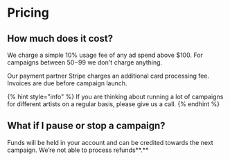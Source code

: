 # Pricing

## How much does it cost?

We charge a simple 10% usage fee of any ad spend above $100. For campaigns between $50-$99 we don't charge anything. 

Our payment partner Stripe charges an additional card processing fee. Invoices are due before campaign launch. 

{% hint style="info" %}
If you are thinking about running a lot of campaigns for different artists on a regular basis, please give us a call.
{% endhint %}

## **What if I pause or stop a campaign?**

Funds will be held in your account and can be credited towards the next campaign. We’re not able to process refunds**.**

